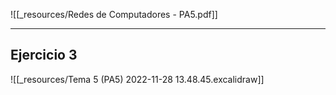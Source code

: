 ![[_resources/Redes de Computadores - PA5.pdf]]

---

## Ejercicio 3
![[_resources/Tema 5 (PA5) 2022-11-28 13.48.45.excalidraw]]